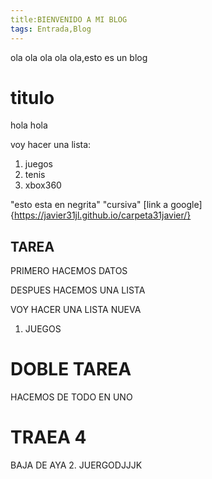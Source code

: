 ```yaml
---
title:BIENVENIDO A MI BLOG
tags: Entrada,Blog
---
```


ola ola ola ola ola,esto es un blog


# titulo
hola hola

voy hacer una lista: 

1. juegos
2. tenis
3. xbox360

"esto esta en negrita" "cursiva" [link a google]{https://javier31jl.github.io/carpeta31javier/}

## TAREA
PRIMERO HACEMOS DATOS

DESPUES HACEMOS UNA LISTA

VOY HACER UNA LISTA NUEVA 
1. JUEGOS

# DOBLE TAREA

HACEMOS DE TODO EN UNO

# TRAEA 4

BAJA DE AYA 
2. JUERGODJJJK

